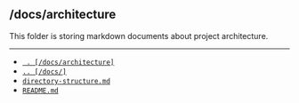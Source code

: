 ## /docs/architecture
This folder is storing markdown documents about project architecture.

---
- [` . [/docs/architecture]`](/docs/architecture/)
- [`.. [/docs/]`](/docs/)
- [`directory-structure.md`](/docs/architecture/directory-structure.md)
- [`README.md`](/docs/architecture/README.md)